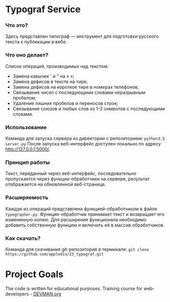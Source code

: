 # Typograf Service

### Что это?

Здесь представлен типограф — инструмент для подготовки русского текста к публикации в вебе.

### Что оно делает?
Список операций, производимых над текстом:
* Замена кавычек ' и " на « »;
* Замена дефисов в тексте на тире;
* Замена дефисов на короткое тире в номерах телефонов;
* Связывание чисел с последующими словами неразрывным пробелом;
* Удаление лишних пробелов и переносов строк;
* Связывание союзов и любых слов из 1-2 символов с последующими словами.

### Иcпользование
Команда для запуска сервера из директории с репозиторием: `python3.5 server.py`
После запуска веб-интерфейс доступен локально по адресу http://127.0.0.1:5000/.

### Принцип работы
Текст, переданный через веб-интерфейс, последовательно пропускается через функции-обработчики на сервере, результат отображается на обновленной веб-странице.

### Расширяемость
Каждая из операций представлена функцией-обработчиком в файле `typographer.py`.
Функция-обработчик принимает текст и возвращает его измененную копию.
Для расширения функционала необходимо добавить собственную функцию и включить её в массив обработчиков.

### Как скачать?
Команда для скачивания git-репозитория в терминале: `git clone https://github.com/appledix/23_typograf.git`

# Project Goals

The code is written for educational purposes. Training course for web-developers - [DEVMAN.org](https://devman.org)
